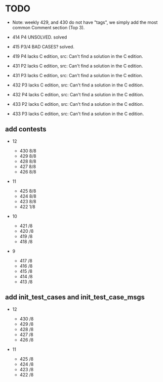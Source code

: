 # TODO

- Note: weekly 429, and 430 do not have "tags", we simply add the most common Comment section (Top 3).

- 414 P4 UNSOLVED. solved
- 415 P3/4 BAD CASES? solved.
- 419 P4 lacks C edition, src: Can't find a solution in the C edition.
- 431 P2 lacks C edition, src: Can't find a solution in the C edition.
- 431 P3 lacks C edition, src: Can't find a solution in the C edition.
- 432 P3 lacks C edition, src: Can't find a solution in the C edition.
- 432 P4 lacks C edition, src: Can't find a solution in the C edition.
- 433 P2 lacks C edition, src: Can't find a solution in the C edition.
- 433 P3 lacks C edition, src: Can't find a solution in the C edition.

## add contests

- 12
    - 430 8/8
    - 429 8/8
    - 428 8/8
    - 427 8/8
    - 426 8/8

- 11 
    - 425 8/8
    - 424 8/8
    - 423 8/8
    - 422 1/8

- 10
    - 421 /8
    - 420 /8
    - 419 /8
    - 418 /8
    
- 9
    - 417 /8
    - 416 /8
    - 415 /8
    - 414 /8
    - 413 /8 

## add init_test_cases and init_test_case_msgs

- 12
    - 430 /8
    - 429 /8
    - 428 /8
    - 427 /8
    - 426 /8

- 11 
    - 425 /8
    - 424 /8
    - 423 /8
    - 422 /8
    